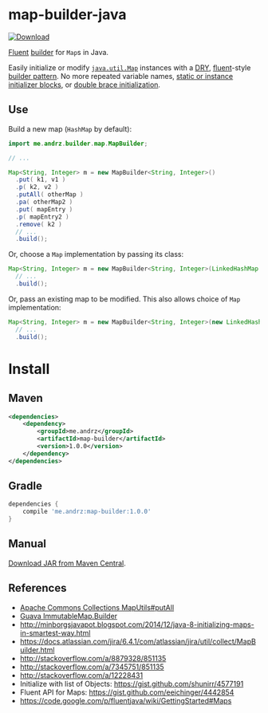 # map-builder-java

[ ![Download](https://img.shields.io/maven-central/v/me.andrz/map-builder.svg) ][download]

[Fluent][] [builder][] for `Map`s in Java.

Easily initialize or modify [`java.util.Map`][map] instances with a [DRY][], [fluent][]-style [builder pattern][builder].
No more repeated variable names, [static or instance initializer blocks][initblocks], or [double brace initialization][2brace].

## Use

Build a new map (`HashMap` by default):

```java
import me.andrz.builder.map.MapBuilder;

// ...

Map<String, Integer> m = new MapBuilder<String, Integer>()
  .put( k1, v1 )
  .p( k2, v2 )
  .putAll( otherMap )
  .pa( otherMap2 )
  .put( mapEntry )
  .p( mapEntry2 )
  .remove( k2 )
  // ...
  .build();
```

Or, choose a `Map` implementation by passing its class:

```java
Map<String, Integer> m = new MapBuilder<String, Integer>(LinkedHashMap.class)
  // ...
  .build();
```

Or, pass an existing map to be modified. This also allows choice of `Map` implementation:

```java
Map<String, Integer> m = new MapBuilder<String, Integer>(new LinkedHashMap<String, Integer>())
  // ...
  .build();
```

# Install

## Maven

```xml
<dependencies>
    <dependency>
        <groupId>me.andrz</groupId>
        <artifactId>map-builder</artifactId>
        <version>1.0.0</version>
    </dependency>
</dependencies>
```

## Gradle

```gradle
dependencies {
    compile 'me.andrz:map-builder:1.0.0'
}
```

## Manual

[Download JAR from Maven Central][download].

## References
* [Apache Commons Collections MapUtils#putAll][maputils-putall]
* [Guava ImmutableMap.Builder][guava-builder]
* http://minborgsjavapot.blogspot.com/2014/12/java-8-initializing-maps-in-smartest-way.html
* https://docs.atlassian.com/jira/6.4.1/com/atlassian/jira/util/collect/MapBuilder.html
* http://stackoverflow.com/a/8879328/851135
* http://stackoverflow.com/a/7345751/851135
* http://stackoverflow.com/a/12228431
* Initialize with list of Objects: https://gist.github.com/shunirr/4577191
* Fluent API for Maps: https://gist.github.com/eeichinger/4442854
* https://code.google.com/p/fluentjava/wiki/GettingStarted#Maps

[maputils-putall]: https://commons.apache.org/proper/commons-collections/apidocs/org/apache/commons/collections4/MapUtils.html#putAll%28java.util.Map,%20java.lang.Object%5B%5D%29
[guava-builder]: http://docs.guava-libraries.googlecode.com/git/javadoc/com/google/common/collect/ImmutableMap.Builder.html
[fluent]: https://en.wikipedia.org/wiki/Fluent_interface
[builder]: https://en.wikipedia.org/wiki/Builder_pattern
[DRY]: https://en.wikipedia.org/wiki/Don%27t_repeat_yourself
[2brace]: http://c2.com/cgi/wiki?DoubleBraceInitialization
[initblocks]: https://docs.oracle.com/javase/tutorial/java/javaOO/initial.html
[map]: https://docs.oracle.com/javase/7/docs/api/java/util/Map.html
[download]: https://repo1.maven.org/maven2/me/andrz/map-builder/1.0.0/map-builder-1.0.0.jar
